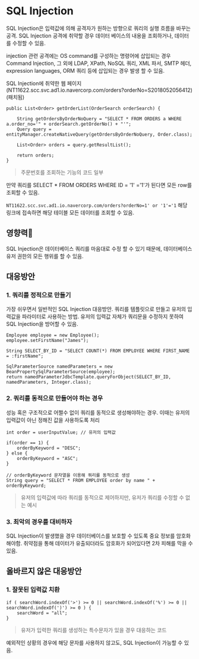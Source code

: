 # SQL Injection

SQL Injection은 입력값에 의해 공격자가 원하는 방향으로 쿼리의 실행 흐름을 바꾸는 공격. SQL Injection 공격에 취약할 경우 데이터 베이스의 내용을 조회하거나, 데이터를 수정할 수 있음. 

injection 관련 공격에는 OS command를 구성하는 명령어에 삽입되는 경우 Command Injection, 그 외에 LDAP, XPath, NoSQL 쿼리, XML 파서, SMTP 헤더, expression languages, ORM 쿼리 등에 삽입되는 경우 발생 할 수 있음.

SQL Injection에 취약한 웹 페이지(NT11622.scc.svc.ad1.io.navercorp.com/orders?orderNo=S2018052056412)(패치됨)

```
public List<Order> getOrderList(OrderSearch orderSearch) {

    String getOrdersByOrderNoQuery = "SELECT * FROM ORDERS a WHERE a.order_no='" + orderSearch.getOrderNo() + "'";
    Query query = entityManager.createNativeQuery(getOrdersByOrderNoQuery, Order.class);

    List<Order> orders = query.getResultList();

    return orders;
}
```
> 주문번호를 조회하는 기능의 코드 일부

만약 쿼리를 SELECT * FROM ORDERS WHERE ID = '1' ='1'가 된다면 모든 row를 조회할 수 있음.

```NT11622.scc.svc.ad1.io.navercorp.com/orders?orderNo=1' or '1'='1``` 해당 링크에 접속하면 해당 테이블 모든 데이터를 조회할 수 있음.

## 영향력
SQL Injection은 데이터베이스 쿼리를 마음대로 수정 할 수 있기 때문에, 데이터베이스 유저 권한의 모든 행위를 할 수 있음.

## 대응방안

### 1. 쿼리를 정적으로 만들기
가장 쉬우면서 일반적인 SQL Injection 대응방안. 쿼리를 템플릿으로 만들고 유저의 입력값을 파라미터로 사용하는 방법. 유저의 입력값 자체가 쿼리문을 수정하지 못하여 SQL Injection을 방어할 수 있음.

```
Employee employee = new Employee();
employee.setFirstName("James");
 
String SELECT_BY_ID = "SELECT COUNT(*) FROM EMPLOYEE WHERE FIRST_NAME = :firstName";
 
SqlParameterSource namedParameters = new BeanPropertySqlParameterSource(employee);
return namedParameterJdbcTemplate.queryForObject(SELECT_BY_ID, namedParameters, Integer.class);
```

### 2. 쿼리를 동적으로 만들어야 하는 경우
성능 혹은 구조적으로 어쩔수 없이 쿼리를 동적으로 생성해야하는 경우. 이때는 유저의 입력값이 아닌 정해진 값을 사용하도록 처리
```
int order = userInputValue; // 유저의 입력값

if(order == 1) {
    orderByKeyword = "DESC";
} else {
    orderByKeyword = "ASC";
}

// orderByKeyword 문자열을 이용해 쿼리를 동적으로 생성
String query = "SELECT * FROM EMPLOYEE order by name " + orderByKeyword;
```
> 유저의 입력값에 따라 쿼리를 동적으로 제어하지만, 유저가 쿼리를 수정할 수 없는 예시

### 3. 최악의 경우를 대비하자
SQL Injection이 발생했을 경우 데이터베이스를 보호할 수 있도록 중요 정보를 암호화 해야함. 취약점을 통해 데이터가 유출되더라도 암호화가 되어있다면 2차 피해를 막을 수 있음.

## 올바르지 않은 대응방안

### 1. 잘못된 입력값 치환
```
if ( searchWord.indexOf('>') >= 0 || searchWord.indexOf('%') >= 0 || searchWord.indexOf(')') >= 0 ) {
    searchWord = "all";
}
```
> 유저가 입력한 쿼리를 생성하는 특수문자가 있을 경우 대응하는 코드

예외적인 상황의 경우에 해당 문자를 사용하지 않고도, SQL Injection이 가능할 수 있음.
